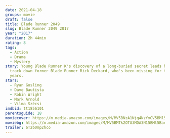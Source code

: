 ```yaml
---
date: 2021-04-18
groups: movie
draft: false
title: Blade Runner 2049
slug: Blade Runner 2049 2017
year: "2017"
duration: 2h 44min
rating: 8
tags:
  - Action
  - Drama
  - Mystery
story: Young Blade Runner K's discovery of a long-buried secret leads him to
  track down former Blade Runner Rick Deckard, who's been missing for thirty
  years.
stars:
  - Ryan Gosling
  - Dave Bautista
  - Robin Wright
  - Mark Arnold
  - Vilma Szécsi
imdbid: tt1856101
parentsguide: 18
moviecover: https://m.media-amazon.com/images/M/MV5BNzA1Njg4NzYxOV5BMl5BanBnXkFtZTgwODk5NjU3MzI@._V1_FMjpg_UY863_.jpg
moviebg: https://m.media-amazon.com/images/M/MV5BMTk2OTU3MDA3N15BMl5BanBnXkFtZTgwMTg5NjUyMjI@._V1_FMjpg_UX1280_.jpg
trailer: 6T2b0mp2hco
---
```

